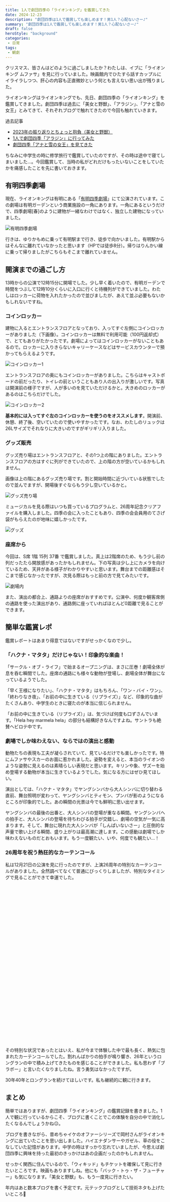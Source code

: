 ```yaml
---
title: 1人で劇団四季の「ライオンキング」を鑑賞してきた
date: 2024-12-23
description: "劇団四季は1人で鑑賞しても楽しめます！男1人？心配ないさー♪"
summary: "劇団四季は1人で鑑賞しても楽しめます！男1人？心配ないさー♪"
draft: false
heroStyle: "background"
categories:
 - 日常
tags:
 - 観劇
---
```


クリスマス、皆さんはどのように過ごしましたか？わたしは、イブに「ライオンキング ムファサ」を見に行っていました。映画館内でひたすら話すカップルにイライラしつつ、肝心の内容も正直微妙という何とも言えない思い出が残りました。

ライオンキングはライオンキングでも、先日、劇団四季の「ライオンキング」を鑑賞してきました。劇団四季は過去に「美女と野獣」、「アラジン」、「アナと雪の女王」とみてきて、それぞれブログで触れてきたので今回も触れていきます。

過去記事

- [2023年の振り返りとちょっと抱負（美女と野獣）](/posts/2023/2023-summary/)
- [1人で劇団四季「アラジン」に行ってみた](/posts/2024/trip-01-aladdin/)
- [劇団四季「アナと雪の女王」を見てきた](/posts/2024/shiki-anayuki/)

ちなみに中学生の時に修学旅行で鑑賞していたのですが、その時は途中で寝てしまいました...。今回鑑賞して、当時の私がどれだけもったいないことをしていたかを痛感したことを先に書いておきます。

## 有明四季劇場

現在、ライオンキングは有明にある「[有明四季劇場](https://www.shiki.jp/theatres/4026/)」にて公演されています。この劇場は有明ガーデンという商業施設の一角にあります。一角にあるというだけで、四季劇場\[春]のように建物が一緒なわけではなく、独立した建物になっていました。

![有明四季劇場](./feature.jpg "写真を撮るなら看板の左側に立って、同じ画角でとるといい感じになると思います。もう少し下からえぐる感じでとるとさらによさそう。")

行きは、ゆりかもめに乗って有明駅まで行き、徒歩で向かいました。有明駅からはそんなに離れていなかったと思います（HPでは徒歩8分）。帰りはりんかい線に乗って帰りましたがこちらもそこまで離れていません。

## 開演までの過ごし方

13時からの公演で12時15分に開場でした。少し早く着いたので、有明ガーデンで時間をつぶして12時10分くらいに入口に行くと待機列ができていました。わたしはロッカーに荷物を入れたかったので並びましたが、あえて並ぶ必要もないかもしれないですね。

### コインロッカー

建物に入るとエントランスフロアとなっており、入ってすぐ左側にコインロッカーがありました（下画像）。コインロッカーは無料で利用可能（100円返却式）で、とてもありがたかったです。劇場によってはコインロッカーがないこともあるので。ロッカーに入りきらないキャリーケースなどはサービスカウンターで預かってもらえるようです。

![コインロッカー1](locker01.jpg "エントランスフロア入ってすぐ左にあるコインロッカー")

エントランスフロアの奥にもコインロッカーがありました。こちらはキャストボードの前だったり、トイレの前ということもあり人の出入りが激しいです。写真は開演前の様子ですが、人が多いのを見ていただけるかと。大きめのロッカーがあるのはこちらだけでした。

![コインロッカー2](locker02.jpg "エントランスフロアの奥にあるコインロッカー")

**基本的には入ってすぐ左のコインロッカーを使うのをオススメします**。開演前、休憩、終了後、空いていたので使いやすかったです。なお、わたしのリュックは26Lサイズでそれなりに大きいのですがギリギリ入りました。

### グッズ販売

グッズ売り場はエントランスフロアと、その1つ上の階にありました。エントランスフロアの方はすぐに列ができていたので、上の階の方が空いているかもしれません。

画像は上の階にあるグッズ売り場です。割と開始時間に近づいている状態でしたので並んでますが、開場後すぐならもう少し空いているかと。

![グッズ売り場](shop02.jpg "上の階にあるグッズ売り場")

ミュージカルを見る際はいつも買っているプログラムと、26周年記念クリアファイルを購入しました。四季の会に入ったこともあり、四季の会会員用のてさげ袋がもらえたのが地味に嬉しかったです。

![グッズ](shop01.jpg "展示されているグッズ")

### 座席から

今回は、S席 1階 15列 37番 で鑑賞しました。真上は2階席のため、もう少し前の列だったたら開放感があったかもしれません。下の写真は少し上にカメラを向けているため、天井がある様子がわかりやすいと思います。舞台までの距離感はそこまで感じなかったですが、次見る際はもっと前の方で見てみたいです。

![劇場内](theater.jpg "座席から見た景色")

また、演出の都合上、通路よりの座席がおすすめです。公演中、何度か観客席側の通路を使った演出があり、通路側に座っていればほとんど0距離で見ることができます。

## 簡単な鑑賞レポ

鑑賞レポートはあまり得意ではないですがせっかくなので少し。

### 「ハクナ・マタタ」だけじゃない！印象的な楽曲！

「サークル・オブ・ライフ」で始まるオープニングは、まさに圧巻！劇場全体が息を呑む瞬間でした。座席の通路にも様々な動物が登場し、劇場全体が舞台になっているようでした。

「早く王様になりたい」、「ハクナ・マタタ」はもちろん、「ワン・バイ・ワン」、「終わりなき夜」、「お前の中に生きている（リプライズ）」など、印象的な曲がたくさんあり、中学生のときに寝たのが本当に信じられません。

「お前の中に生きている（リプライズ）」は、気づけば何度も口ずさんでいます。「Hela hey marmela hela」の部分も結構好きなんですよね。サントラも絶賛ヘビロテ中です。

### 劇場でしか味わえない、ならではの演出と感動

動物たちの表現も工夫が凝らされていて、見ているだけでも楽しかったです。特にムファサやスカーのお面に惹かれました。姿勢を変えると、本当のライオンのような姿勢に見えるのは素晴らしい表現だと思います。キリンや象、ザズーを始め登場する動物が本当に生きているようでした。気になる方にはぜひ見てほしい。

演出としては、「ハクナ・マタタ」でヤングシンバから大人シンバに切り替わる直前、舞台照明が変わって、ヤングシンバとティモン、プンバが影のようになるところが印象的でした。あの瞬間の光景は今でも鮮明に思い出せます。

ヤングシンバの最後の出番と、大人シンバの登場が重なる瞬間。ヤングシンバへの拍手と、大人シンバの登場を待ちわびる拍手が交錯し、劇場の空気が一気に高まります。そして、舞台に現れた大人シンバが「しんぱいないさー」と圧倒的な声量で歌い上げる瞬間、盛り上がりは最高潮に達します。この感動は劇場でしか味わえないものだとおもいます。もう一度観たい、いや、何度でも観たい…！

### 26周年を祝う熱狂的なカーテンコール

私は12月21日の公演を見に行ったのですが、上演26周年の特別なカーテンコールがありました。全然調べてなくて普通にびっくりしましたが、特別なタイミングで見ることができて幸運でした。

<div class="iframely-embed"><div class="iframely-responsive" style="padding-bottom: 74.6%; padding-top: 120px;"><a href="https://www.shiki.jp/navi/news/renewinfo/036449.html" data-iframely-url="//iframely.net/QzLVsgj"></a></div></div><script async src="//iframely.net/embed.js"></script>

その特別な状況であったとはいえ、私が今まで体験した中で最も長く、熱気に包まれたカーテンコールでした。割れんばかりの拍手が鳴り響き、26年というロングランの中で積み上げてきたものを感じることができました。私も思わず「ブラボー」と言いたくなりましたね。言う勇気はなかったですが。

30年40年とロングランを続けてほしいです。私も継続的に観に行きます。

## まとめ

簡単ではありますが、劇団四季「ライオンキング」の鑑賞記録を書きました。1人で観に行っているからこそ、ブログに書くことでこの体験を自分の中で消化したくなるんでしょうかね😑。

ブログを書きながら、昔めちゃイケのオファーシリーズで岡村さんがライオンキングに出ていたことを思い出しました。ハイエナダンサーやガゼル、草の役をこなしていた記憶があります。中学の時はすっかり忘れていましたが、今思えば劇団四季に興味を持った最初のきっかけはあの企画だったのかもしれません。

せっかく関西に住んでいるので、「ウィキッド」もチケットを確保して見に行きたいところです。映画もありますしね。他にも「バック・トゥ・ザ・フューチャー」も気になります。「美女と野獣」も、もう一度見に行きたい。

年内はあと数本ブログを書く予定です。元テックブログとして技術ネタも上げたいところ🫥
